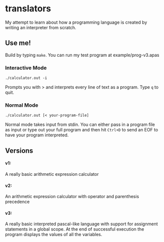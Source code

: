 # translators
My attempt to learn about how a programming language is created by writing an interpreter from scratch.

## Use me! 
Build by typing `make`. 
You can run my test program at example/prog-v3.apas 

### Interactive Mode
`./calculator.out -i`

Prompts you with > and interprets every line of text as a program. 
Type `q` to quit. 

### Normal Mode 
`./calculator.out [< your-program-file]`

Normal mode takes input from stdin. You can either pass in a program file as input or type out your full program and then hit `Ctrl+D` to send an EOF to have your program interpreted. 

## Versions 
#### v1: 
A really basic arithmetic expression calculator

#### v2: 
An arithmetic expression calculator with operator and parenthesis precedence 

#### v3: 
A really basic interpreted pascal-like language with support for assignment statements in a global scope. At the end of successful execution the program displays the values of all the variables. 

